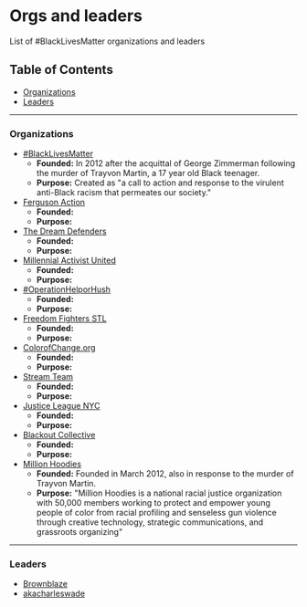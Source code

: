 Orgs and leaders
====

List of #BlackLivesMatter organizations and leaders

Table of Contents
-------

- [Organizations](#organizations)
- [Leaders](#leaders)

-------

### Organizations
- [#BlackLivesMatter](http://blacklivesmatter.com)
	* **Founded:** In 2012 after the acquittal of George Zimmerman following the murder of Trayvon Martin, a 17 year old Black teenager.
	* **Purpose:** Created as "a call to action and response to the virulent anti-Black racism that permeates our society."
- [Ferguson Action](http://fergusonaction.com/)
	* **Founded:** 
	* **Purpose:**
- [The Dream Defenders](http://dreamdefenders.org)
	* **Founded:**
	* **Purpose:**
- [Millennial Activist United](http://millennialau.tumblr.com)
	* **Founded:**
	* **Purpose:**
- [#OperationHelporHush](http://operationhelporhush.org)
	* **Founded:**
	* **Purpose:**
- [Freedom Fighters STL](https://twitter.com/FF_STL)
	* **Founded:**
	* **Purpose:**
- [ColorofChange.org](http://colorofchange.org)
	* **Founded:**
	* **Purpose:**
- [Stream Team](https://twitter.com/fergusonstream1)
	* **Founded:**
	* **Purpose:**
- [Justice League NYC](http://www.gatheringforjustice.org)
	* **Founded:**
	* **Purpose:**
- [Blackout Collective](http://www.blackoutcollective.org)
  * **Founded:**
  * **Purpose:**
- [Million Hoodies](http://www.mhoodies.org)
  * **Founded:** Founded in March 2012, also in response to the murder of Trayvon Martin. 
  * **Purpose:** "Million Hoodies is a national racial justice organization with 50,000 members working to protect and empower young people of color from racial profiling and senseless gun violence through creative technology, strategic communications, and grassroots organizing"
-------

### Leaders
- [Brownblaze](http://twitter.com/brownblaze)
- [akacharleswade](http://twitter.com/akacharleswade)
